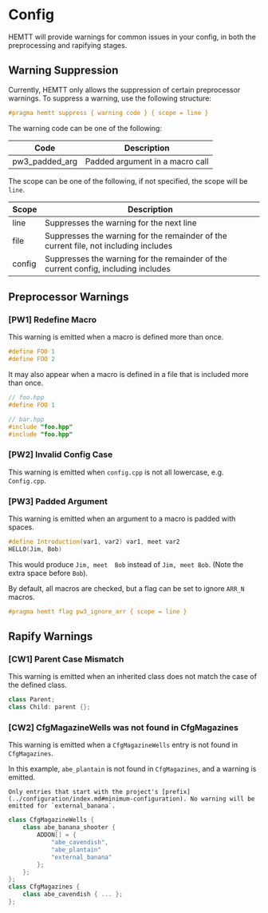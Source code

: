 # Config

HEMTT will provide warnings for common issues in your config, in both the preprocessing and rapifying stages.

## Warning Suppression

Currently, HEMTT only allows the suppression of certain preprocessor warnings. To suppress a warning, use the following structure:

```cpp
#pragma hemtt suppress { warning code } { scope = line }
```

The warning code can be one of the following:

| Code | Description |
| ---- | ----------- |
| pw3_padded_arg | Padded argument in a macro call |

The scope can be one of the following, if not specified, the scope will be `line`.

| Scope | Description |
| ----- | ----------- |
| line | Suppresses the warning for the next line |
| file | Suppresses the warning for the remainder of the current file, not including includes |
| config | Suppresses the warning for the remainder of the current config, including includes |

## Preprocessor Warnings

### [PW1] Redefine Macro

This warning is emitted when a macro is defined more than once.

```cpp
#define FOO 1
#define FOO 2
```

It may also appear when a macro is defined in a file that is included more than once.

```cpp
// foo.hpp
#define FOO 1

// bar.hpp
#include "foo.hpp"
#include "foo.hpp"
```

### [PW2] Invalid Config Case

This warning is emitted when `config.cpp` is not all lowercase, e.g. `Config.cpp`.

### [PW3] Padded Argument

This warning is emitted when an argument to a macro is padded with spaces.

```cpp
#define Introduction(var1, var2) var1, meet var2
HELLO(Jim, Bob)
```

This would produce `Jim, meet  Bob` instead of `Jim, meet Bob`. (Note the extra space before `Bob`).

By default, all macros are checked, but a flag can be set to ignore `ARR_N` macros.

```cpp
#pragma hemtt flag pw3_ignore_arr { scope = line }
```

## Rapify Warnings

### [CW1] Parent Case Mismatch

This warning is emitted when an inherited class does not match the case of the defined class.

```cpp
class Parent;
class Child: parent {};
```

### [CW2] CfgMagazineWells was not found in CfgMagazines

This warning is emitted when a `CfgMagazineWells` entry is not found in `CfgMagazines`.

In this example, `abe_plantain` is not found in `CfgMagazines`, and a warning is emitted.

```admonish note title=""
Only entries that start with the project's [prefix](../configuration/index.md#minimum-configuration). No warning will be emitted for `external_banana`.
```

```cpp
class CfgMagazineWells {
    class abe_banana_shooter {
        ADDON[] = {
            "abe_cavendish",
            "abe_plantain"
            "external_banana"
        };
    };
};
class CfgMagazines {
    class abe_cavendish { ... };
};
```
